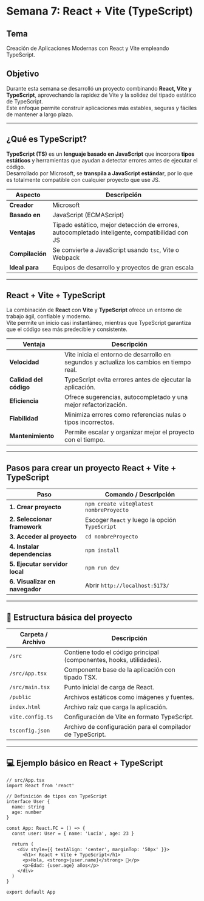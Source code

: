 
# Semana 7: React + Vite (TypeScript)

## Tema
Creación de Aplicaciones Modernas con React y Vite empleando TypeScript.

## Objetivo

Durante esta semana se desarrolló un proyecto combinando **React, Vite y TypeScript**, aprovechando la rapidez de Vite y la solidez del tipado estático de TypeScript.  
Este enfoque permite construir aplicaciones más estables, seguras y fáciles de mantener a largo plazo.

---

## ¿Qué es TypeScript?

**TypeScript (TS)** es un **lenguaje basado en JavaScript** que incorpora **tipos estáticos** y herramientas que ayudan a detectar errores antes de ejecutar el código.  
Desarrollado por Microsoft, se **transpila a JavaScript estándar**, por lo que es totalmente compatible con cualquier proyecto que use JS.

| **Aspecto** | **Descripción** |
|--------------|----------------|
| **Creador** | Microsoft |
| **Basado en** | JavaScript (ECMAScript) |
| **Ventajas** | Tipado estático, mejor detección de errores, autocompletado inteligente, compatibilidad con JS |
| **Compilación** | Se convierte a JavaScript usando `tsc`, Vite o Webpack |
| **Ideal para** | Equipos de desarrollo y proyectos de gran escala |

---

## React + Vite + TypeScript

La combinación de **React** con **Vite** y **TypeScript** ofrece un entorno de trabajo ágil, confiable y moderno.  
Vite permite un inicio casi instantáneo, mientras que TypeScript garantiza que el código sea más predecible y consistente.

| **Ventaja** | **Descripción** |
|--------------|----------------|
| **Velocidad** | Vite inicia el entorno de desarrollo en segundos y actualiza los cambios en tiempo real. |
| **Calidad del código** | TypeScript evita errores antes de ejecutar la aplicación. |
| **Eficiencia** | Ofrece sugerencias, autocompletado y una mejor refactorización. |
| **Fiabilidad** | Minimiza errores como referencias nulas o tipos incorrectos. |
| **Mantenimiento** | Permite escalar y organizar mejor el proyecto con el tiempo. |

---

## Pasos para crear un proyecto React + Vite + TypeScript

| **Paso** | **Comando / Descripción** |
|-----------|----------------------------|
| **1. Crear proyecto** | `npm create vite@latest nombreProyecto` |
| **2. Seleccionar framework** | Escoger `React` y luego la opción `TypeScript` |
| **3. Acceder al proyecto** | `cd nombreProyecto` |
| **4. Instalar dependencias** | `npm install` |
| **5. Ejecutar servidor local** | `npm run dev` |
| **6. Visualizar en navegador** | Abrir `http://localhost:5173/` |

---

## 🧱 Estructura básica del proyecto

| **Carpeta / Archivo** | **Descripción** |
|------------------------|----------------|
| `/src` | Contiene todo el código principal (componentes, hooks, utilidades). |
| `/src/App.tsx` | Componente base de la aplicación con tipado TSX. |
| `/src/main.tsx` | Punto inicial de carga de React. |
| `/public` | Archivos estáticos como imágenes y fuentes. |
| `index.html` | Archivo raíz que carga la aplicación. |
| `vite.config.ts` | Configuración de Vite en formato TypeScript. |
| `tsconfig.json` | Archivo de configuración para el compilador de TypeScript. |

---

## 💻 Ejemplo básico en React + TypeScript

```tsx
// src/App.tsx
import React from 'react'

// Definición de tipos con TypeScript
interface User {
  name: string
  age: number
}

const App: React.FC = () => {
  const user: User = { name: 'Lucía', age: 23 }

  return (
    <div style={{ textAlign: 'center', marginTop: '50px' }}>
      <h1>⚡ React + Vite + TypeScript</h1>
      <p>Hola, <strong>{user.name}</strong> 👋</p>
      <p>Edad: {user.age} años</p>
    </div>
  )
}

export default App
